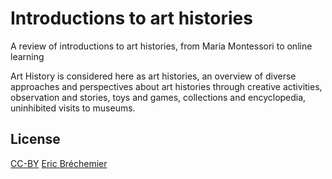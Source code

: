 # Introductions to art histories
A review of introductions to art histories,
from Maria Montessori to online learning

Art History is considered here as art histories,
an overview of diverse approaches and perspectives
about art histories through creative activities,
observation and stories, toys and games, collections
and encyclopedia, uninhibited visits to museums.

## License

[CC-BY][] [Eric Bréchemier][ATTRIBUTION]

[CC-BY]: https://creativecommons.org/licenses/by/4.0/
[ATTRIBUTION]: https://github.com/eric-brechemier/introductions-to-art-histories
